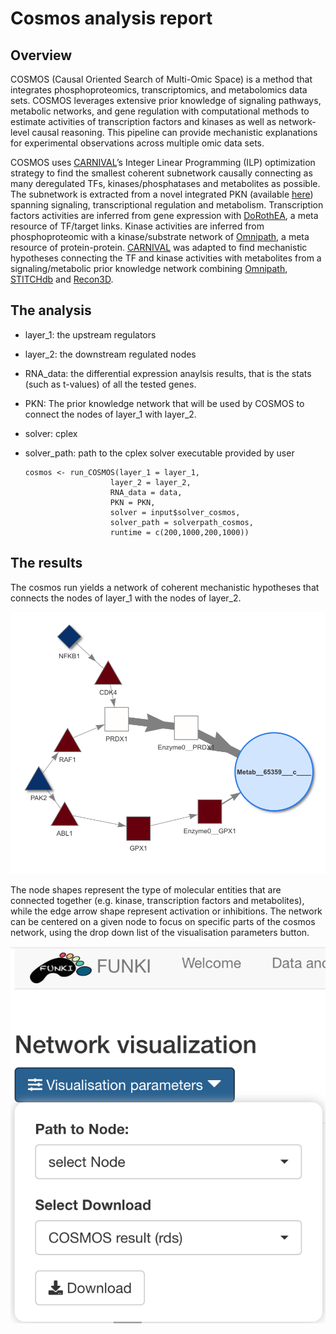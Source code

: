 # Cosmos analysis report

## Overview

COSMOS (Causal Oriented Search of Multi-Omic Space) is a method that integrates phosphoproteomics, transcriptomics, and metabolomics data sets. COSMOS leverages extensive prior knowledge of signaling pathways, metabolic networks, and gene regulation  with computational methods to estimate activities of transcription factors and kinases as well as network-level causal reasoning. This pipeline can provide mechanistic explanations for experimental observations across multiple omic data sets. 

COSMOS uses [CARNIVAL](https://saezlab.github.io/CARNIVAL/)’s Integer Linear Programming (ILP) optimization strategy to find the smallest coherent subnetwork causally connecting as many deregulated TFs, kinases/phosphatases and metabolites as possible. The subnetwork is extracted from a novel integrated PKN (available [here](http://metapkn.omnipathdb.org/)) spanning signaling, transcriptional regulation and metabolism.  Transcription factors activities are inferred from gene expression with [DoRothEA](https://saezlab.github.io/dorothea/), a meta resource of TF/target links. Kinase activities are inferred from phosphoproteomic with a kinase/substrate network of [Omnipath](http://omnipathdb.org/), a meta resource of protein-protein. [CARNIVAL](https://saezlab.github.io/CARNIVAL/) was adapted to find mechanistic hypotheses connecting the TF and kinase activities with metabolites from a signaling/metabolic prior knowledge network combining [Omnipath](http://omnipathdb.org/), [STITCHdb](http://stitch.embl.de/) and [Recon3D](https://www.vmh.life/). 

## The analysis

* layer_1: the upstream regulators
* layer_2: the downstream regulated nodes 
* RNA_data: the differential expression anaylsis results, that is the stats (such as t-values) of all the tested genes.
* PKN: The prior knowledge network that will be used by COSMOS to connect the nodes of layer_1 with layer_2.

* solver: cplex
* solver_path: path to the cplex solver executable provided by user


      cosmos <- run_COSMOS(layer_1 = layer_1, 
                         layer_2 = layer_2, 
                         RNA_data = data, 
                         PKN = PKN, 
                         solver = input$solver_cosmos, 
                         solver_path = solverpath_cosmos,
                         runtime = c(200,1000,200,1000))
                       

## The results

The cosmos run yields a network of coherent mechanistic hypotheses that connects the nodes of layer_1 with the nodes of layer_2.

![](cosmos_network.png)

The node shapes represent the type of molecular entities that are connected together (e.g. kinase, transcription factors and metabolites), while the edge arrow shape represent activation or inhibitions. The network can be centered on a given node to focus on specific parts of the cosmos network, using the drop down list of the visualisation parameters button.

![](visualisation_param.png)
